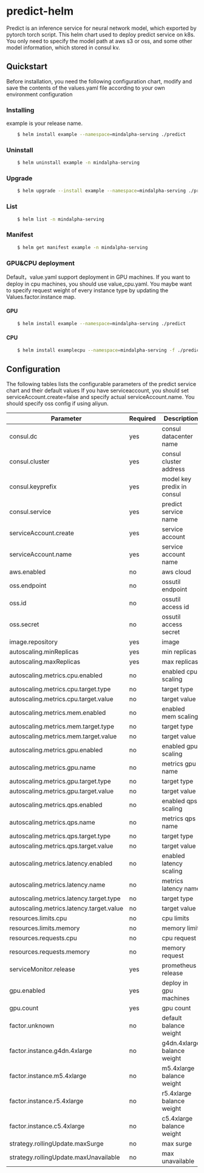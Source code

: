 # predict-helm

Predict is an inference service for neural network model, which exported by pytorch torch script. 
This helm chart used to deploy predict service on k8s.
You only need to specify the model path at aws s3 or oss, and some other model information, which stored in consul kv.

## Quickstart

Before installation, you need the following configuration chart, modify and save the contents of the values.yaml file according to your own environment configuration

### Installing

example is your release name.
```bash
    $ helm install example --namespace=mindalpha-serving ./predict
```

### Uninstall
```bash
    $ helm uninstall example -n mindalpha-serving
```

### Upgrade
```bash
    $ helm upgrade --install example --namespace=mindalpha-serving ./predict
```

### List
```bash
    $ helm list -n mindalpha-serving
```

### Manifest
```bash
    $ helm get manifest example -n mindalpha-serving
```

### GPU&CPU deployment

Default，value.yaml support deployment in GPU machines. If you want to deploy in cpu machines, you should use value_cpu.yaml.
You maybe want to specify request weight of every instance type by updating the Values.factor.instance map.

#### GPU
    
```bash
    $ helm install example --namespace=mindalpha-serving ./predict
```

#### CPU
    
```bash
    $ helm install examplecpu --namespace=mindalpha-serving -f ./predict/values_cpu.yaml ./predict
```

## Configuration

The following tables lists the configurable parameters of the predict service chart and their default values
If you have serviceaccount, you should set serviceAccount.create=false and specify actual serviceAccount.name.
You should specify oss config if using aliyun.

| Parameter                                | Required | Description                  |Example                                 |
| ---------------------------------------- | ---------|----------------------------- | -------------------------------------- |
| consul.dc                                | yes      | consul datacenter name       | dc-consul                              |
| consul.cluster                           | yes      | consul cluster address       | dc-consul.cluster.com                  |
| consul.keyprefix                         | yes      | model key predix in consul   | data/example                           |
| consul.service                           | yes      | predict service name         | example.nps.svc.cluster                |
| serviceAccount.create                    | yes      | service account              | false                                  |
| serviceAccount.name                      | yes      | service account name         | example                                |
| aws.enabled                              | no       | aws cloud                    | true                                   |
| oss.endpoint                             | no       | ossutil endpoint             |                                        |
| oss.id                                   | no       | ossutil access id            |                                        |
| oss.secret                               | no       | ossutil access secret        |                                        |
| image.repository                         | yes      |  image                       |                                        |
| autoscaling.minReplicas                  | yes      | min replicas                 | 1                                      |
| autoscaling.maxReplicas                  | yes      | max replicas                 | 2                                      |
| autoscaling.metrics.cpu.enabled          | no       | enabled cpu scaling          | true                                   |
| autoscaling.metrics.cpu.target.type      | no       | target type                  | Utilization                            |
| autoscaling.metrics.cpu.target.value     | no       | target value                 | 50                                     |
| autoscaling.metrics.mem.enabled          | no       | enabled mem scaling          | true                                   |
| autoscaling.metrics.mem.target.type      | no       | target type                  | AverageValue                           |
| autoscaling.metrics.mem.target.value     | no       | target value                 | 15Gi                                   |
| autoscaling.metrics.gpu.enabled          | no       | enabled gpu scaling          | true                                   |
| autoscaling.metrics.gpu.name             | no       | metrics gpu name             | DCGM_FI_DEV_GPU_per_second             |
| autoscaling.metrics.gpu.target.type      | no       | target type                  | AverageValue                           |
| autoscaling.metrics.gpu.target.value     | no       | target value                 | 60                                     |
| autoscaling.metrics.qps.enabled          | no       | enabled qps scaling          | true                                   |
| autoscaling.metrics.qps.name             | no       | metrics qps name             | nps_server_perfermance_curr_per_second |
| autoscaling.metrics.qps.target.type      | no       | target type                  | AverageValue                           |
| autoscaling.metrics.qps.target.value     | no       | target value                 | 600                                    |
| autoscaling.metrics.latency.enabled      | no       | enabled latency scaling      | true                                   |
| autoscaling.metrics.latency.name         | no       | metrics latency name         | nps_server_perfermance_avg_latency     |
| autoscaling.metrics.latency.target.type  | no       | target type                  | AverageValue                           |
| autoscaling.metrics.latency.target.value | no       | target value                 | 600                                    |
| resources.limits.cpu                     | no       | cpu limits                   | 800m                                   |
| resources.limits.memory                  | no       | memory limit                 | 16Gi                                   |
| resources.requests.cpu                   | no       | cpu request                  | 500m                                   |
| resources.requests.memory                | no       | memory request               | 8Gi                                    |
| serviceMonitor.release                   | yes      | prometheus release           | prometheus-stack                       |
| gpu.enabled                              | yes      | deploy in gpu machines       | true                                   |
| gpu.count                                | yes      | gpu count                    | 1                                      |
| factor.unknown                           | no       | default balance weight       | 400                                    |
| factor.instance.g4dn.4xlarge             | no       | g4dn.4xlarge balance weight  | 1600                                   |
| factor.instance.m5.4xlarge               | no       | m5.4xlarge balance weight    | 400                                    |
| factor.instance.r5.4xlarge               | no       | r5.4xlarge balance weight    | 400                                    |
| factor.instance.c5.4xlarge               | no       | c5.4xlarge balance weight    | 400                                    |
| strategy.rollingUpdate.maxSurge          | no       | max surge                    | 1                                      |
| strategy.rollingUpdate.maxUnavailable    | no       | max unavailable              | 0                                      |
